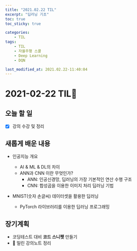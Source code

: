```yaml
---
title: "2021.02.22 TIL"
excerpt: "딥러닝 기초"
toc: true
toc_sticky: true

categories:
    - TIL 
tags:
    - TIL
    - 자율주행 스쿨
    - Deep Learning
    - DQN

last_modified_at: 2021.02.22-11:40:04  
---
```

 
# 2021-02-22 TIL📓
## 오늘 할 일
- [x] 강의 수강 및 정리

## 새롭게 배운 내용
- 인공지능 개요
    - AI & ML & DL의 차이
    - ANN과 CNN 이란 무엇인가?
        - ANN: 인공신경망, 딥러닝의 가장 기본적인 연산 수행 구조
        - CNN: 합성곱을 이용한 이미지 처리 딥러닝 기법

- MNIST(숫자 손글씨) 데이터셋을 활용한 딥러닝
    - PyTorch 라이브러리를 이용한 딥러닝 프로그래밍

## 장기계획
- 코딩테스트 대비 **코드 스니펫** 만들기
- 💫 밀린 강의노트 정리
